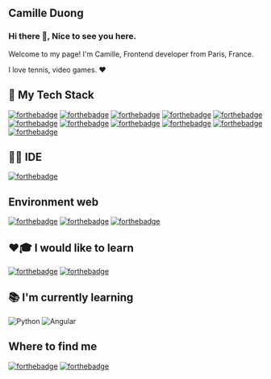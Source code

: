 ## Camille Duong

### Hi there 👋, Nice to see you here. 
Welcome to my page!
I'm Camille, Frontend developer from Paris, France.

I love tennis, video games. ❤️

## 🚀 My Tech Stack
[![forthebadge](https://img.shields.io/badge/Symfony-000000?style=for-the-badge&logo=Symfony&logoColor=white)](http://forthebadge.com)
[![forthebadge](https://img.shields.io/badge/PHP-777BB4?style=for-the-badge&logo=php&logoColor=white)](https://forthebadge.com)
[![forthebadge](https://img.shields.io/badge/MySQL-00000F?style=for-the-badge&logo=mysql&logoColor=white)](https://forthebadge.com)
[![forthebadge](https://img.shields.io/badge/Bootstrap-563D7C?style=for-the-badge&logo=bootstrap&logoColor=white)](https://forthebadge.com)
[![forthebadge](https://img.shields.io/badge/Wordpress-21759B?style=for-the-badge&logo=wordpress&logoColor=white)](https://forthebadge.com)
[![forthebadge](https://img.shields.io/badge/React-20232A?style=for-the-badge&logo=react&logoColor=61DAFB)](https://forthebadge.com)
[![forthebadge](https://img.shields.io/badge/Redux-593D88?style=for-the-badge&logo=redux&logoColor=white)](https://forthebadge.com)
[![forthebadge](https://img.shields.io/badge/JavaScript-F7DF1E?style=for-the-badge&logo=javascript&logoColor=black)](https://forthebadge.com)
[![forthebadge](https://img.shields.io/badge/HTML5-E34F26?style=for-the-badge&logo=html5&logoColor=white)](https://forthebadge.com)
[![forthebadge](https://img.shields.io/badge/CSS3-1572B6?style=for-the-badge&logo=css3&logoColor=white)](https://forthebadge.com)
[![forthebadge](https://img.shields.io/badge/Sass-CC6699?style=for-the-badge&logo=sass&logoColor=white)](https://forthebadge.com)

## 👩‍💻 IDE
[![forthebadge](https://img.shields.io/badge/Visual_Studio_Code-0078D4?style=for-the-badge&logo=visual%20studio%20code&logoColor=white)](https://forthebadge.com)

## Environment web
[![forthebadge](https://img.shields.io/badge/Ubuntu-E95420?style=for-the-badge&logo=ubuntu&logoColor=white)](https://forthebadge.com)
[![forthebadge](https://img.shields.io/badge/Windows-0078D6?style=for-the-badge&logo=windows&logoColor=white)](https://forthebadge.com)
[![forthebadge](https://img.shields.io/badge/mac%20os-000000?style=for-the-badge&logo=apple&logoColor=white)](https://forthebadge.com)

## ❤🎓 I would like to learn
[![forthebadge](https://img.shields.io/badge/Node.js-43853D?style=for-the-badge&logo=node.js&logoColor=white)](https://forthebadge.com)
[![forthebadge](https://img.shields.io/badge/Vue.js-35495E?style=for-the-badge&logo=vuedotjs&logoColor=4FC08D)](https://forthebadge.com)

## 📚 I'm currently learning
![Python](https://img.shields.io/badge/Python-3776AB?style=for-the-badge&logo=python&logoColor=white)
![Angular](https://img.shields.io/badge/angular-%23DD0031.svg?style=for-the-badge&logo=angular&logoColor=white)

## Where to find me
[![forthebadge](https://img.shields.io/badge/LinkedIn-0077B5?style=for-the-badge&logo=linkedin&logoColor=white)](https://www.linkedin.com/in/camilleduong/)
[![forthebadge](https://img.shields.io/badge/GitHub-100000?style=for-the-badge&logo=github&logoColor=white)](https://github.com/c-dng)

